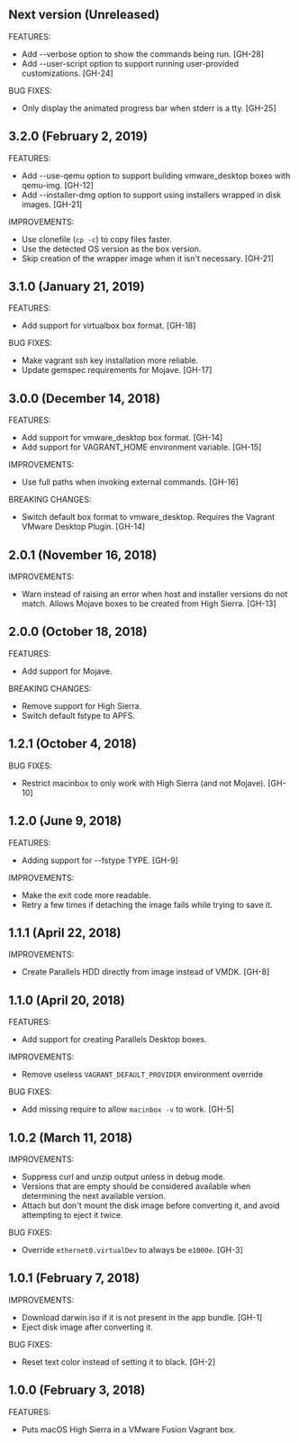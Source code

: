 ## Next version (Unreleased)

FEATURES:

- Add --verbose option to show the commands being run. [GH-28]
- Add --user-script option to support running user-provided customizations. [GH-24]

BUG FIXES:

- Only display the animated progress bar when stderr is a tty. [GH-25]

## 3.2.0 (February 2, 2019)

FEATURES:

- Add --use-qemu option to support building vmware_desktop boxes with qemu-img. [GH-12]
- Add --installer-dmg option to support using installers wrapped in disk images. [GH-21]

IMPROVEMENTS:

- Use clonefile (`cp -c`) to copy files faster.
- Use the detected OS version as the box version.
- Skip creation of the wrapper image when it isn't necessary. [GH-21]

## 3.1.0 (January 21, 2019)

FEATURES:

- Add support for virtualbox box format. [GH-18]

BUG FIXES:

- Make vagrant ssh key installation more reliable.
- Update gemspec requirements for Mojave. [GH-17]

## 3.0.0 (December 14, 2018)

FEATURES:

- Add support for vmware_desktop box format. [GH-14]
- Add support for VAGRANT_HOME environment variable. [GH-15]

IMPROVEMENTS:

- Use full paths when invoking external commands. [GH-16]

BREAKING CHANGES:

- Switch default box format to vmware_desktop. Requires the Vagrant VMware Desktop Plugin. [GH-14]

## 2.0.1 (November 16, 2018)

IMPROVEMENTS:

- Warn instead of raising an error when host and installer versions do not match. Allows Mojave boxes to be created from High Sierra. [GH-13]

## 2.0.0 (October 18, 2018)

FEATURES:

- Add support for Mojave.

BREAKING CHANGES:

- Remove support for High Sierra.
- Switch default fstype to APFS.

## 1.2.1 (October 4, 2018)

BUG FIXES:

- Restrict macinbox to only work with High Sierra (and not Mojave). [GH-10]

## 1.2.0 (June 9, 2018)

FEATURES:

- Adding support for --fstype TYPE. [GH-9]

IMPROVEMENTS:

- Make the exit code more readable.
- Retry a few times if detaching the image fails while trying to save it.

## 1.1.1 (April 22, 2018)

IMPROVEMENTS:

- Create Parallels HDD directly from image instead of VMDK. [GH-8]

## 1.1.0 (April 20, 2018)

FEATURES:

- Add support for creating Parallels Desktop boxes.

IMPROVEMENTS:

- Remove useless `VAGRANT_DEFAULT_PROVIDER` environment override

BUG FIXES:

- Add missing require to allow `macinbox -v` to work. [GH-5]

## 1.0.2 (March 11, 2018)

IMPROVEMENTS:

- Suppress curl and unzip output unless in debug mode.
- Versions that are empty should be considered available when determining the next available version.
- Attach but don't mount the disk image before converting it, and avoid attempting to eject it twice.

BUG FIXES:

- Override `ethernet0.virtualDev` to always be `e1000e`. [GH-3]

## 1.0.1 (February 7, 2018)

IMPROVEMENTS:

- Download darwin.iso if it is not present in the app bundle. [GH-1]
- Eject disk image after converting it.

BUG FIXES:

- Reset text color instead of setting it to black. [GH-2]

## 1.0.0 (February 3, 2018)

FEATURES:

- Puts macOS High Sierra in a VMware Fusion Vagrant box.
